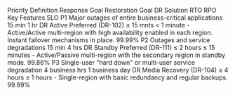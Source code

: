 Priority	Definition	Response Goal	Restoration Goal	DR Solution	RTO	RPO	Key Features	SLO
P1	Major outages of entire business-critical applications	15 min	1 hr	DR Active Preferred (DR-102)	≤ 15 mnts	< 1 minute	- Active/Active multi-region with high availability enabled in each region. Instant failover mechanisms in place.	99.99%
P2	Outages and service degradations	15 min	4 hrs	DR Standby Preferred (DR-111)	≤ 2 hours	≤ 15 minutes	- Active/Passive multi-region with the secondary region in standby mode.	99.86%
P3	Single-user "hard down" or multi-user service degradation	4 business hrs	1 business day	DR Media Recovery (DR-104)	≤ 4 hours	≤ 1 hours	- Single-region with basic redundancy and regular backups.	99.89%
